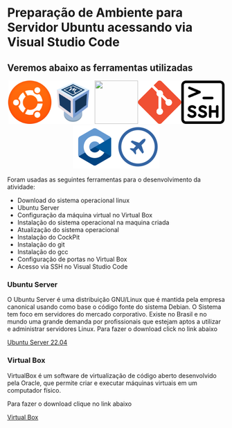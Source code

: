 # Preparação de Ambiente para Servidor Ubuntu acessando via Visual Studio Code

## Veremos abaixo as ferramentas utilizadas

<p align="center">
<img src=logoubuntu.png width=100 height=100><img src=VirtualBox.png width=100 height=100><img src=vscode.png width=100 height=100><img src=Git.png width=100 height=100><img src=ssh.png width=100 height=100><img src=linguagem-C.png width=100 height=100><img src=cockpit.png width=100 height=100>
</p>

Foram usadas as seguintes ferramentas para o desenvolvimento da atividade:
    
- Download do sistema operacional linux
- Ubuntu Server
- Configuração da máquina virtual no Virtual Box 
- Instalação do sistema operacional na maquina criada 
- Atualização do sistema operacional
- Instalação do CockPit
- Instalação do git
- Instalação do gcc
- Configuração de portas no Virtual Box
- Acesso via SSH no Visual Studio Code

### Ubuntu Server
O Ubuntu Server é uma distribuição GNU/Linux que é mantida pela empresa canonical usando como base o código  fonte do sistema Debian. O Sistema tem foco em  servidores do mercado  corporativo. Existe no Brasil e no mundo uma grande demanda por profissionais que  estejam aptos a utilizar e administrar servidores Linux.
Para fazer o download click no link abaixo  
        
<a href="https://ubuntu.com/download/server"> Ubuntu Server 22.04</a>

### Virtual Box
VirtualBox é um software de virtualização de código aberto desenvolvido pela Oracle, que permite criar e executar máquinas virtuais em um computador físico.

Para fazer o download clique no link abaixo

<a href ="https://www.virtualbox.org/wiki/Downloads">Virtual Box</a>